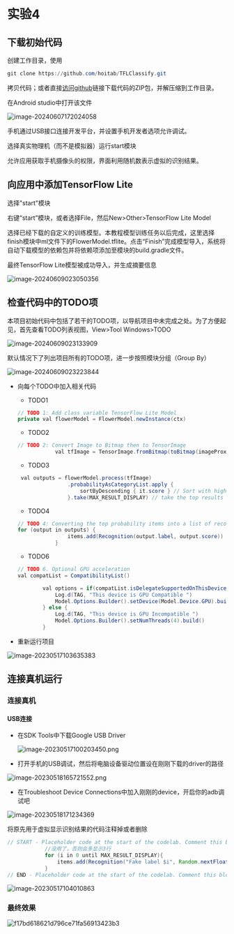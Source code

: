 # 实验4

## 下载初始代码

创建工作目录，使用

```powershell
git clone https://github.com/hoitab/TFLClassify.git
```

拷贝代码；或者直接[访问github](https://so.csdn.net/so/search?q=访问github&spm=1001.2101.3001.7020)链接下载代码的ZIP包，并解压缩到工作目录。

在Android studio中打开该文件

![image-20240607172024058](./pic/image-20240607172024058.png)

手机通过USB接口连接开发平台，并设置手机开发者选项允许调试。

选择真实物理机（而不是模拟器）运行start模块

允许应用获取手机摄像头的权限，界面利用随机数表示虚拟的识别结果。

## 向应用中添加TensorFlow Lite

选择"start"模块

右键“start”模块，或者选择File，然后New>Other>TensorFlow Lite Model

选择已经下载的自定义的训练模型。本教程模型训练任务以后完成，这里选择finish模块中ml文件下的FlowerModel.tflite。点击“Finish”完成模型导入，系统将自动下载模型的依赖包并将依赖项添加至模块的build.gradle文件。

最终TensorFlow Lite模型被成功导入，并生成摘要信息

![image-20240609023050356](./pic/image-20240609023050356.png)

## 检查代码中的TODO项

本项目初始代码中包括了若干的TODO项，以导航项目中未完成之处。为了方便起见，首先查看TODO列表视图，View>Tool Windows>TODO

![image-20240609023133909](./pic/image-20240609023133909.png)

默认情况下了列出项目所有的TODO项，进一步按照模块分组（Group By）

![image-20240609023223844](./pic/image-20240609023223844.png)

+ 向每个TODO中加入相关代码

  + TODO1

  ```java
  // TODO 1: Add class variable TensorFlow Lite Model
  private val flowerModel = FlowerModel.newInstance(ctx)
  ```

  + TODO2

  ```java
  // TODO 2: Convert Image to Bitmap then to TensorImage
              val tfImage = TensorImage.fromBitmap(toBitmap(imageProxy))
  ```

  + TODO3

  ```JAVA
   val outputs = flowerModel.process(tfImage)
                  .probabilityAsCategoryList.apply {
                      sortByDescending { it.score } // Sort with highest confidence first
                  }.take(MAX_RESULT_DISPLAY) // take the top results
  ```

  + TODO4

  ```JAVA
  // TODO 4: Converting the top probability items into a list of recognitions
  for (output in outputs) {
                  items.add(Recognition(output.label, output.score))
              }
  ```

  + TODO6

  ```JAVA
  // TODO 6. Optional GPU acceleration
  val compatList = CompatibilityList()
  
          val options = if(compatList.isDelegateSupportedOnThisDevice) {
              Log.d(TAG, "This device is GPU Compatible ")
              Model.Options.Builder().setDevice(Model.Device.GPU).build()
          } else {
              Log.d(TAG, "This device is GPU Incompatible ")
              Model.Options.Builder().setNumThreads(4).build()
          }
  ```

+ 重新运行项目

![image-20230517103635383](./pic/image-20230517103635383.png)

## 连接真机运行

### 连接真机

#### USB连接

+ 在SDK Tools中下载Google USB Driver

  ![image-20230517100203450.png](./pic/image-20230517100203450.png)

+ 打开手机的USB调试，然后将电脑设备驱动位置设在刚刚下载的driver的路径

![image-20230518165721552.png](./pic/image-20230518165721552.png)

+ 在Troubleshoot Device Connections中加入刚刚的device，开启你的adb调试吧

![image-20230518171234369](./pic/image-20230518171234369.png)

将原先用于虚拟显示识别结果的代码注释掉或者删除

```java
// START - Placeholder code at the start of the codelab. Comment this block of code out.
            //没用了，否则会多显示3行
            for (i in 0 until MAX_RESULT_DISPLAY){
                items.add(Recognition("Fake label $i", Random.nextFloat()))
            }
// END - Placeholder code at the start of the codelab. Comment this block of code out.

```

![image-20230517104010863](./pic/image-20230517104010863.png)

### 最终效果

![f17bd618621d796ce71fa56913423b3](./pic/f17bd618621d796ce71fa56913423b3.jpg)